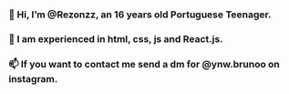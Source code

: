 ### 👋 Hi, I’m @Rezonzz, an 16 years old Portuguese Teenager. 
### 🌱 I am experienced in html, css, js and React.js.
### 📫 If you want to contact me send a dm for @ynw.brunoo on instagram.
